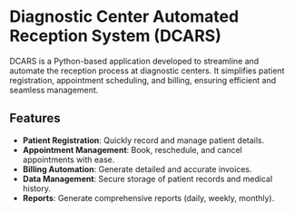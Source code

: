 # Diagnostic Center Automated Reception System (DCARS)

DCARS is a Python-based application developed to streamline and automate the reception process at diagnostic centers. It simplifies patient registration, appointment scheduling, and billing, ensuring efficient and seamless management.

## Features

- **Patient Registration**: Quickly record and manage patient details.
- **Appointment Management**: Book, reschedule, and cancel appointments with ease.
- **Billing Automation**: Generate detailed and accurate invoices.
- **Data Management**: Secure storage of patient records and medical history.
- **Reports**: Generate comprehensive reports (daily, weekly, monthly).